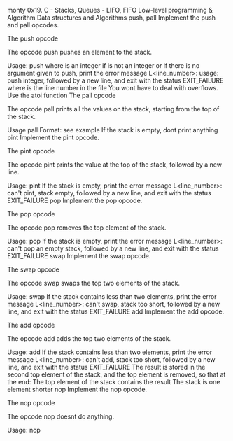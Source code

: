 monty
0x19. C - Stacks, Queues - LIFO, FIFO
Low-level programming & Algorithm Data structures and Algorithms
push, pall
Implement the push and pall opcodes.

The push opcode

The opcode push pushes an element to the stack.

Usage: push <int>
        where <int> is an integer
        if <int> is not an integer or if there is no argument given to push, print the error message L<line_number>: usage: push integer, followed by a new line, and exit with the status EXIT_FAILURE
	        where is the line number in the file
		    You wont have to deal with overflows. Use the atoi function
The pall opcode

The opcode pall prints all the values on the stack, starting from the top of the stack.

Usage pall
    Format: see example
    If the stack is empty, dont print anything
pint
Implement the pint opcode.

The pint opcode

The opcode pint prints the value at the top of the stack, followed by a new line.

Usage: pint
    If the stack is empty, print the error message L<line_number>: can't pint, stack empty, followed by a new line, and exit with the status EXIT_FAILURE
pop
Implement the pop opcode.

The pop opcode

The opcode pop removes the top element of the stack.

Usage: pop
    If the stack is empty, print the error message L<line_number>: can't pop an empty stack, followed by a new line, and exit with the status EXIT_FAILURE
swap
Implement the swap opcode.

The swap opcode

The opcode swap swaps the top two elements of the stack.

Usage: swap
    If the stack contains less than two elements, print the error message L<line_number>: can't swap, stack too short, followed by a new line, and exit with the status EXIT_FAILURE
add
Implement the add opcode.

The add opcode

The opcode add adds the top two elements of the stack.

Usage: add
    If the stack contains less than two elements, print the error message L<line_number>: can't add, stack too short, followed by a new line, and exit with the status EXIT_FAILURE
    The result is stored in the second top element of the stack, and the top element is removed, so that at the end:
            The top element of the stack contains the result
	            The stack is one element shorter
nop
Implement the nop opcode.

The nop opcode

The opcode nop doesnt do anything.

Usage: nop

